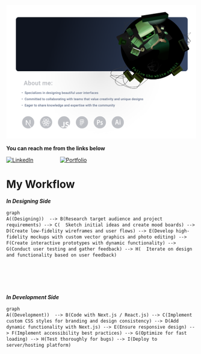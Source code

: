 <a href='https://mehranbarmouz.com' target="blank"><img src="/mehranbarmouz.svg"></a>

**You can reach me from the links below**

 [![LinkedIn](https://img.shields.io/badge/linkedin-%230077B5.svg?style=for-the-badge&logo=linkedin&logoColor=white&logoWidth=20&&logoHeight=20)](https://www.linkedin.com/in/mehran-barmouz/)  &nbsp; &nbsp;&nbsp;&nbsp;&nbsp;&nbsp;&nbsp;&nbsp;&nbsp;&nbsp;&nbsp;&nbsp;&nbsp;&nbsp;&nbsp;    [![Portfolio](https://img.shields.io/badge/Portfolio-%20-blue?style=for-the-badge&logo=file-folder&logoColor=white)](https://mehranbarmouz.com)

# My Workflow




***In Designing Side*** 

```mermaid
graph
A((Designing))  --> B(Research target audience and project requirements) --> C(  Sketch initial ideas and create mood boards) --> D(Create low-fidelity wireframes and user flows) --> E(Develop high-fidelity mockups with custom vector graphics and photo editing) --> F(Create interactive prototypes with dynamic functionality) --> G(Conduct user testing and gather feedback) --> H(  Iterate on design and functionality based on user feedback)

``` 

<br/><br/><br/><br/> 

***In Development Side***


```mermaid
graph
A((Development))  --> B(Code with Next.js / React.js) --> C(Implement custom CSS styles for branding and design consistency) --> D(Add dynamic functionality with Next.js) --> E(Ensure responsive design) --> F(Implement accessibility best practices) --> G(Optimize for fast loading) --> H(Test thoroughly for bugs) --> I(Deploy to server/hosting platform)

``` 
